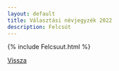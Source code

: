 ```yaml
---
layout: default
title: Választási névjegyzék 2022
description: Felcsút
---
```


{% include Felcsuut.html %}

[Vissza](./)